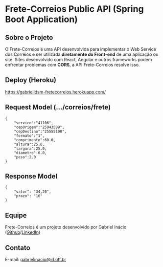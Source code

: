 # Frete-Correios Public API (Spring Boot Application)

## Sobre o Projeto

O Frete-Correios é uma API desenvolvida para implementar o Web Service dos Correios e ser utilizada **diretamente do Front-end** de uma aplicação ou site. Sites desenvolvido com React, Angular e outros frameworks podem enfrentar problemas com **CORS**, a API Frete-Correios resolve isso.

## Deploy (Heroku)

https://gabrielidsm-fretecorreios.herokuapp.com/

## Request Model (.../correios/frete)

```
{
    "servico":"41106",
    "cepOrigem":"25943509",
    "cepDestino":"25555100",
    "formato":"1",
    "comprimento":60.0,
    "altura":25.0,
    "largura":25.0,
    "diametro":0.0,
    "peso":2.0
}
```

## Response Model

```
{
    "valor": "34,20",
    "prazo": "16"
}
```

## Equipe

Frete-Correios é um projeto desenvolvido por Gabriel Inácio ([Github](https://github.com/GabrielIDSM)/[LinkedIn](https://www.linkedin.com/in/gabriel-inacio-uff/))

## Contato

E-mail: gabrielinacio@id.uff.br

